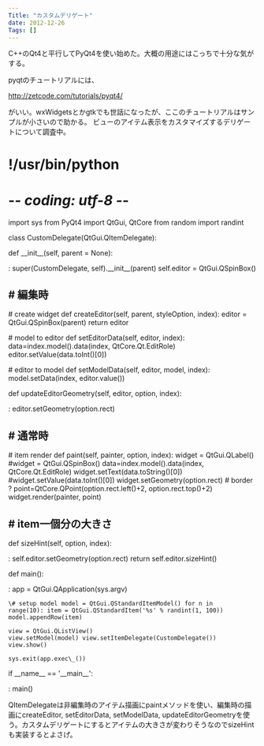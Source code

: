 ```yaml
---
Title: "カスタムデリゲート"
date: 2012-12-26
Tags: []
---
```


C++のQt4と平行してPyQt4を使い始めた。大概の用途にはこっちで十分な気がする。

pyqtのチュートリアルには、

http://zetcode.com/tutorials/pyqt4/

がいい。wxWidgetsとかgtkでも世話になったが、ここのチュートリアルはサンプルが小さいので助かる。
ビューのアイテム表示をカスタマイズするデリゲートについて調査中。
# !/usr/bin/python
# -*- coding: utf-8 -*-

import sys from PyQt4 import QtGui, QtCore from random import randint

class CustomDelegate(QtGui.QItemDelegate):

  def \_\_init\_\_(self, parent = None):
 
  :   super(CustomDelegate, self).\_\_init\_\_(parent) self.editor
      = QtGui.QSpinBox()
 
  \# 編集時
  ---------
 
  \# create widget def createEditor(self, parent, styleOption, index):
  editor = QtGui.QSpinBox(parent) return editor
 
  \# model to editor def setEditorData(self, editor, index):
  data=index.model().data(index, QtCore.Qt.EditRole)
  editor.setValue(data.toInt()\[0\])
 
  \# editor to model def setModelData(self, editor, model, index):
  model.setData(index, editor.value())
 
  def updateEditorGeometry(self, editor, option, index):
 
  :   editor.setGeometry(option.rect)
 
  \# 通常時
  ---------
 
  \# item render def paint(self, painter, option, index): widget =
  QtGui.QLabel() \#widget = QtGui.QSpinBox()
  data=index.model().data(index, QtCore.Qt.EditRole)
  widget.setText(data.toString()\[0\])
  \#widget.setValue(data.toInt()\[0\]) widget.setGeometry(option.rect)
  \# border ? point=QtCore.QPoint(option.rect.left()+2,
  option.rect.top()+2) widget.render(painter, point)
 
  \# item一個分の大きさ
  ---------------------
 
  def sizeHint(self, option, index):
 
  :   self.editor.setGeometry(option.rect)
      return self.editor.sizeHint()
 
def main():

:   app = QtGui.QApplication(sys.argv)

    \# setup model model = QtGui.QStandardItemModel() for n in
    range(10): item = QtGui.QStandardItem('%s' % randint(1, 100))
    model.appendRow(item)

    view = QtGui.QListView()
    view.setModel(model) view.setItemDelegate(CustomDelegate())
    view.show()

    sys.exit(app.exec\_())

if \_\_name\_\_ == '\_\_main\_\_':

:   main()


QItemDelegateは非編集時のアイテム描画にpaintメソッドを使い、編集時の描画にcreateEditor,
setEditorData, setModelData,
updateEditorGeometryを使う。カスタムデリゲートにするとアイテムの大きさが変わりそうなのでsizeHintも実装するとよさげ。
